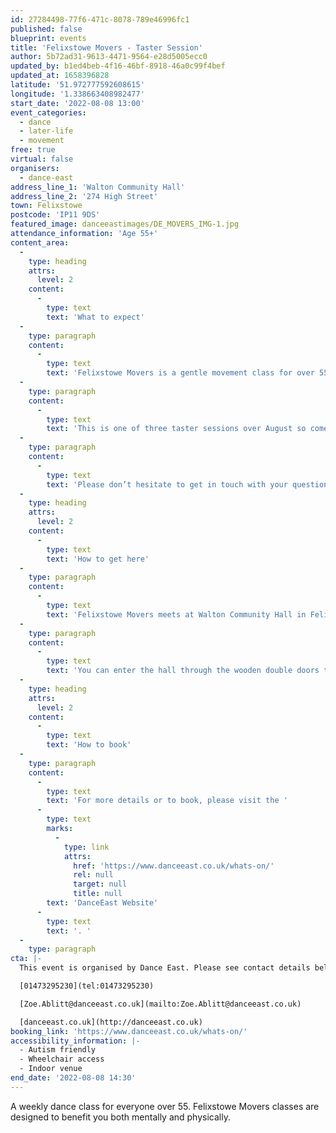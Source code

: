 ```yaml
---
id: 27284498-77f6-471c-8078-789e46996fc1
published: false
blueprint: events
title: 'Felixstowe Movers - Taster Session'
author: 5b72ad31-9613-4471-9564-e28d5005ecc0
updated_by: b1ed4beb-4f16-46bf-8918-46a0c99f4bef
updated_at: 1658396828
latitude: '51.972777592608615'
longitude: '1.338663408982477'
start_date: '2022-08-08 13:00'
event_categories:
  - dance
  - later-life
  - movement
free: true
virtual: false
organisers:
  - dance-east
address_line_1: 'Walton Community Hall'
address_line_2: '274 High Street'
town: Felixstowe
postcode: 'IP11 9DS'
featured_image: danceeastimages/DE_MOVERS_IMG-1.jpg
attendance_information: 'Age 55+'
content_area:
  -
    type: heading
    attrs:
      level: 2
    content:
      -
        type: text
        text: 'What to expect'
  -
    type: paragraph
    content:
      -
        type: text
        text: 'Felixstowe Movers is a gentle movement class for over 55s, held every Monday at 1-2.30pm at Walton Community Hall. The session is led by experienced dance artists, where you will explore a range of taught and improvisational exercises to get your body moving, have a chance to socialise, and – most importantly – have fun! Tea and biscuits are also included! '
  -
    type: paragraph
    content:
      -
        type: text
        text: 'This is one of three taster sessions over August so come along and see if this is the class for you.'
  -
    type: paragraph
    content:
      -
        type: text
        text: 'Please don’t hesitate to get in touch with your questions or concerns. Please contact Zoe Ablitt on 01473 295230 or email Zoe.Ablitt@danceeast.co.uk '
  -
    type: heading
    attrs:
      level: 2
    content:
      -
        type: text
        text: 'How to get here'
  -
    type: paragraph
    content:
      -
        type: text
        text: 'Felixstowe Movers meets at Walton Community Hall in Felixstowe.'
  -
    type: paragraph
    content:
      -
        type: text
        text: 'You can enter the hall through the wooden double doors through the entrance from Falcon Street. The session is held within the main community hall.'
  -
    type: heading
    attrs:
      level: 2
    content:
      -
        type: text
        text: 'How to book'
  -
    type: paragraph
    content:
      -
        type: text
        text: 'For more details or to book, please visit the '
      -
        type: text
        marks:
          -
            type: link
            attrs:
              href: 'https://www.danceeast.co.uk/whats-on/'
              rel: null
              target: null
              title: null
        text: 'DanceEast Website'
      -
        type: text
        text: '. '
  -
    type: paragraph
cta: |-
  This event is organised by Dance East. Please see contact details below: 

  [01473295230](tel:01473295230)

  [Zoe.Ablitt@danceeast.co.uk](mailto:Zoe.Ablitt@danceeast.co.uk)

  [danceeast.co.uk](http://danceeast.co.uk)
booking_link: 'https://www.danceeast.co.uk/whats-on/'
accessibility_information: |-
  - Autism friendly
  - Wheelchair access
  - Indoor venue
end_date: '2022-08-08 14:30'
---
```

A weekly dance class for everyone over 55. Felixstowe Movers classes are designed to benefit you both mentally and physically.
